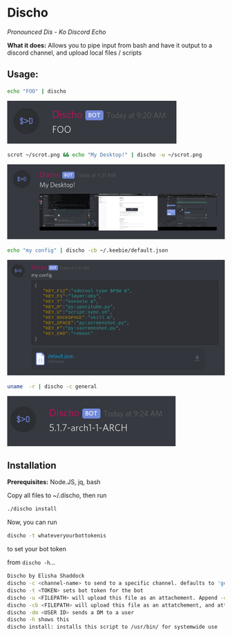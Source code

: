 # Discho

*Pronounced Dis - Ko*
*Discord Echo*



**What it does:** Allows you to pipe input from bash and have it output to a discord channel, and upload local files / scripts

## Usage:

```bash
echo "FOO" | discho
```

![1566829260321](img/1566829260321.png)

```bash
scrot ~/scrot.png && echo "My Desktop!" | discho -u ~/scrot.png
```

![1566829320839](img/1566829320839.png)

```bash
echo "my config" | discho -cb ~/.keebie/default.json
```

![1566829427880](img/1566829427880.png)

```bash
uname  -r | discho -c general
```

![1566829473079](img/1566829473079.png)


## **Installation**

**Prerequisites:** 
Node.JS, jq, bash

Copy all files to ~/.discho, then run 

```bash
./discho install 
```

Now, you can run

```bash
discho -t whateveryourbottokenis 
```

to set your bot token

from `discho -h`...

```bash
Discho by Elisha Shaddock
discho -c <channel-name> to send to a specific channel. defaults to 'general', and stays on the last one you sent to
discho -t <TOKEN> sets bot token for the bot
discho -u <FILEPATH> will upload this file as an attachement. Append -c <channel-name> to specify a channel, otherwise it will send to the last used
discho -cb <FILEPATH> will upload this file as an attatchement, and attempt to post its content as a code block using its file extension as the syntax
discho -dm <USER ID> sends a DM to a user
discho -h shows this
discho install: installs this script to /usr/bin/ for systemwide use
```


